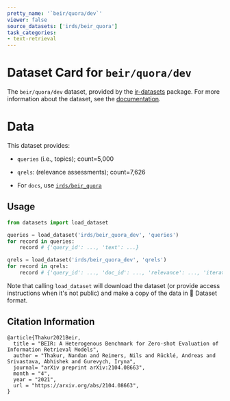 ```yaml
---
pretty_name: '`beir/quora/dev`'
viewer: false
source_datasets: ['irds/beir_quora']
task_categories:
- text-retrieval
---
```


# Dataset Card for `beir/quora/dev`

The `beir/quora/dev` dataset, provided by the [ir-datasets](https://ir-datasets.com/) package.
For more information about the dataset, see the [documentation](https://ir-datasets.com/beir#beir/quora/dev).

# Data

This dataset provides:
 - `queries` (i.e., topics); count=5,000
 - `qrels`: (relevance assessments); count=7,626

 - For `docs`, use [`irds/beir_quora`](https://huggingface.co/datasets/irds/beir_quora)

## Usage

```python
from datasets import load_dataset

queries = load_dataset('irds/beir_quora_dev', 'queries')
for record in queries:
    record # {'query_id': ..., 'text': ...}

qrels = load_dataset('irds/beir_quora_dev', 'qrels')
for record in qrels:
    record # {'query_id': ..., 'doc_id': ..., 'relevance': ..., 'iteration': ...}

```

Note that calling `load_dataset` will download the dataset (or provide access instructions when it's not public) and make a copy of the
data in 🤗 Dataset format.

## Citation Information

```
@article{Thakur2021Beir,
  title = "BEIR: A Heterogenous Benchmark for Zero-shot Evaluation of Information Retrieval Models",
  author = "Thakur, Nandan and Reimers, Nils and Rücklé, Andreas and Srivastava, Abhishek and Gurevych, Iryna", 
  journal= "arXiv preprint arXiv:2104.08663",
  month = "4",
  year = "2021",
  url = "https://arxiv.org/abs/2104.08663",
}
```
